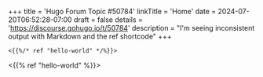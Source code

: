+++
title = 'Hugo Forum Topic #50784'
linkTitle = 'Home'
date = 2024-07-20T06:52:28-07:00
draft = false
details = 'https://discourse.gohugo.io/t/50784'
description = "I'm seeing inconsistent output with Markdown and the ref shortcode"
+++

```text
<{{%/* ref "hello-world" */%}}>
```

<{{% ref "hello-world" %}}>
